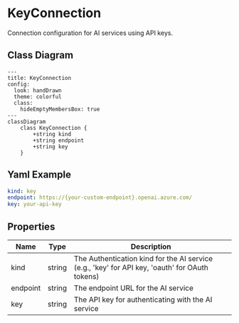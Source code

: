 # KeyConnection

Connection configuration for AI services using API keys.

## Class Diagram

```mermaid
---
title: KeyConnection
config:
  look: handDrawn
  theme: colorful
  class:
    hideEmptyMembersBox: true
---
classDiagram
    class KeyConnection {
        +string kind
        +string endpoint
        +string key
    }
```



## Yaml Example

```yaml
kind: key
endpoint: https://{your-custom-endpoint}.openai.azure.com/
key: your-api-key

```




## Properties

| Name | Type | Description |
| ---- | ---- | ----------- |
| kind | string | The Authentication kind for the AI service (e.g., &#39;key&#39; for API key, &#39;oauth&#39; for OAuth tokens)  |
| endpoint | string | The endpoint URL for the AI service  |
| key | string | The API key for authenticating with the AI service  |



